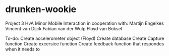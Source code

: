 drunken-wookie
==============

Project 3 HvA Minor Mobile Interaction in cooperation with:
Martijn Engelkes
Vincent van Dijck
Fabian van der Wulp
Floyd van Boksel

To-do:
Create accelerometer object (Floyd)
Create database 
Create Capture function
Create excersice function
Create feedback function that respondes when it needs to

